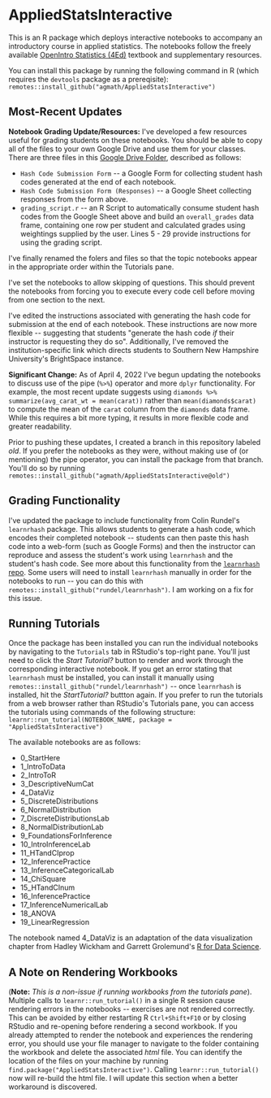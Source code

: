 # AppliedStatsInteractive
 
This is an R package which deploys interactive notebooks to accompany an introductory course in applied statistics. The notebooks follow the freely available [OpenIntro Statistics (4Ed)](http://www.openintro.org/os) textbook and supplementary resources. 

You can install this package by running the following command in R (which requires the `devtools` package as a prereqisite): `remotes::install_github("agmath/AppliedStatsInteractive")`

## Most-Recent Updates

**Notebook Grading Update/Resources:** I've developed a few resources useful for grading students on these notebooks. You should be able to copy all of the files to your own Google Drive and use them for your classes. There are three files in this [Google Drive Folder](https://drive.google.com/drive/folders/1zj2yvJyRFgXmwaqWGkUkbIRXTwj3Jpip?usp=sharing), described as follows:

+ `Hash Code Submission Form` -- a Google Form for collecting student hash codes generated at the end of each notebook. 
+ `Hash Code Submission Form (Responses)` -- a Google Sheet collecting responses from the form above.
+ `grading_script.r` -- an R Script to automatically consume student hash codes from the Google Sheet above and build an `overall_grades` data frame, containing one row per student and calculated grades using weightings supplied by the user. Lines 5 - 29 provide instructions for using the grading script.

I've finally renamed the folers and files so that the topic notebooks appear in the appropriate order within the Tutorials pane.

I've set the notebooks to allow skipping of questions. This should prevent the notebooks from forcing you to execute every code cell before moving from one section to the next.

I've edited the instructions associated with generating the hash code for submission at the end of each notebook. These instructions are now more flexible -- suggesting that students "generate the hash code *if* their instructor is requesting they do so". Additionally, I've removed the institution-specific link which directs students to Southern New Hampshire University's BrightSpace instance.

**Significant Change:** As of April 4, 2022 I've begun updating the notebooks to discuss use of the pipe (`%>%`) operator and more `dplyr` functionality. For example, the most recent update suggests using `diamonds %>% summarize(avg_carat_wt = mean(carat))` rather than `mean(diamonds$carat)` to compute the mean of the `carat` column from the `diamonds` data frame. While this requires a bit more typing, it results in more flexible code and greater readability. 

Prior to pushing these updates, I created a branch in this repository labeled *old*. If you prefer the notebooks as they were, without making use of (or mentioning) the pipe operator, you can install the package from that branch. You'll do so by running `remotes::install_github("agmath/AppliedStatsInteractive@old")`


## Grading Functionality

I've updated the package to include functionality from Colin Rundel's `learnrhash` package. This allows students to generate a hash code, which encodes their completed notebook -- students can then paste this hash code into a web-form (such as Google Forms) and then the instructor can reproduce and assess the student's work using `learnrhash` and the student's hash code. See more about this functionality from the [`learnrhash` repo](https://github.com/rundel/learnrhash). Some users will need to install `learnrhash` manually in order for the notebooks to run -- you can do this with `remotes::install_github("rundel/learnrhash")`. I am working on a fix for this issue.

## Running Tutorials

Once the package has been installed you can run the individual notebooks by navigating to the `Tutorials` tab in RStudio's top-right pane. You'll just need to click the *Start Tutorial?* button to render and work through the corresponding interactive notebook. If you get an error stating that `learnrhash` must be installed, you can install it manually using `remotes::install_github("rundel/learnrhash")` -- once `learnrhash` is installed, hit the *StartTutorial?* buttton again. If you prefer to run the tutorials from a web browser rather than RStudio's Tutorials pane, you can access the tutorials using commands of the following structure: `learnr::run_tutorial(NOTEBOOK_NAME, package = "AppliedStatsInteractive")`

The available notebooks are as follows:
+ 0_StartHere
+ 1_IntroToData
+ 2_IntroToR
+ 3_DescriptiveNumCat
+ 4_DataViz
+ 5_DiscreteDistributions
+ 6_NormalDistribution
+ 7_DiscreteDistributionsLab
+ 8_NormalDistributionLab
+ 9_FoundationsForInference
+ 10_IntroInferenceLab
+ 11_HTandCIprop
+ 12_InferencePractice
+ 13_InferenceCategoricalLab
+ 14_ChiSquare
+ 15_HTandCInum
+ 16_InferencePractice
+ 17_InferenceNumericalLab
+ 18_ANOVA
+ 19_LinearRegression

The notebook named 4_DataViz is an adaptation of the data visualization chapter from Hadley Wickham and Garrett Grolemund's [R for Data Science](https://r4ds.had.co.nz/).

## A Note on Rendering Workbooks

(**Note:** *This is a non-issue if running workbooks from the tutorials pane*). Multiple calls to `learnr::run_tutorial()` in a single R session cause rendering errors in the notebooks -- exercises are not rendered correctly. This can be avoided by either restarting R `Ctrl+Shift+F10` or by closing RStudio and re-opening before rendering a second workbook. If you already attempted to render the notebook and experiences the rendering error, you should use your file manager to navigate to the folder containing the workbook and delete the associated *html* file. You can identify the location of the files on your machine by running `find.package("AppliedStatsInteractive")`. Calling `learnr::run_tutorial()` now will re-build the html file. I will update this section when a better workaround is discovered.

